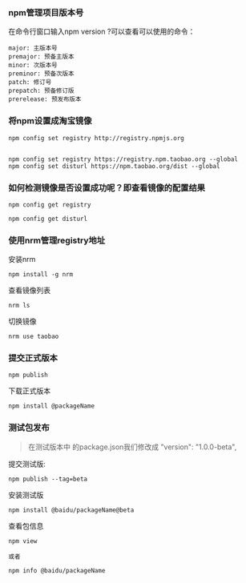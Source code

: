 ### npm管理项目版本号
在命令行窗口输入npm version ?可以查看可以使用的命令：
```
major: 主版本号
premajor: 预备主版本
minor: 次版本号
preminor: 预备次版本
patch: 修订号
prepatch: 预备修订版
prerelease: 预发布版本
```
### 将npm设置成淘宝镜像
```
npm config set registry http://registry.npmjs.org


npm config set registry https://registry.npm.taobao.org --global
npm config set disturl https://npm.taobao.org/dist --global
```
### 如何检测镜像是否设置成功呢？即查看镜像的配置结果
```
npm config get registry 

npm config get disturl  
```
### 使用nrm管理registry地址
安装nrm
```
npm install -g nrm
```
查看镜像列表
```
nrm ls
```
切换镜像
```
nrm use taobao
```
### 提交正式版本
```
npm publish
```
下载正式版本
```
npm install @packageName
```
### 测试包发布

> 在测试版本中 的package.json我们修改成 "version": "1.0.0-beta",

提交测试版:
```
npm publish --tag=beta
```
安装测试版
```
npm install @baidu/packageName@beta
```
查看包信息
```
npm view

或者

npm info @baidu/packageName 
```
